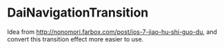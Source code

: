 DaiNavigationTransition
=======================

Idea from http://nonomori.farbox.com/post/ios-7-jiao-hu-shi-guo-du, and convert this transition effect more easier to use.
